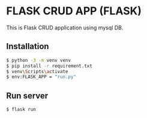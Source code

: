 # FLASK CRUD APP (FLASK)

This is Flask CRUD application using mysql DB.

## Installation

```bash
$ python -3 -m venv venv
$ pip install -r requirement.txt
$ venv\Scripts\activate
$ env:FLASK_APP = "run.py"
```


## Run server
```bash
$ flask run
```
